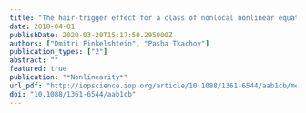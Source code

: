 ```yaml
---
title: "The hair-trigger effect for a class of nonlocal nonlinear equations"
date: 2018-04-01
publishDate: 2020-03-20T15:17:50.295000Z
authors: ["Dmitri Finkelshtein", "Pasha Tkachov"]
publication_types: ["2"]
abstract: ""
featured: true
publication: "*Nonlinearity*"
url_pdf: "http://iopscience.iop.org/article/10.1088/1361-6544/aab1cb/meta"
doi: "10.1088/1361-6544/aab1cb"
---
```


